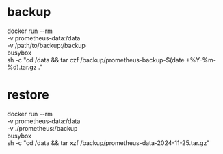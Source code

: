 # backup
docker run --rm \
  -v prometheus-data:/data \
  -v /path/to/backup:/backup \
  busybox \
  sh -c "cd /data && tar czf /backup/prometheus-backup-$(date +%Y-%m-%d).tar.gz ."


# restore
docker run --rm \
  -v prometheus-data:/data \
  -v ./prometheus:/backup \
  busybox \
  sh -c "cd /data && tar xzf /backup/prometheus-data-2024-11-25.tar.gz"

